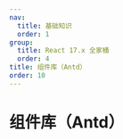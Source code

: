 ```yaml
---
nav:
  title: 基础知识
  order: 1
group:
  title: React 17.x 全家桶
  order: 4
title: 组件库（Antd）
order: 10
---
```


# 组件库（Antd）
